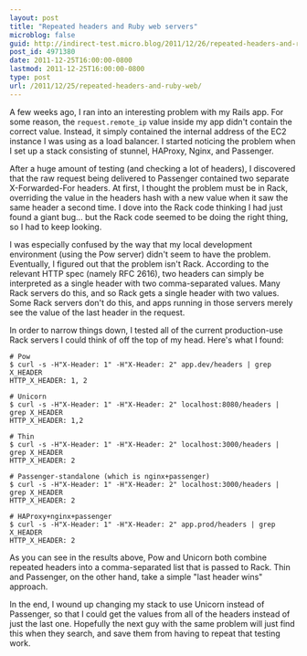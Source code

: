 ```yaml
---
layout: post
title: "Repeated headers and Ruby web servers"
microblog: false
guid: http://indirect-test.micro.blog/2011/12/26/repeated-headers-and-ruby-web/
post_id: 4971380
date: 2011-12-25T16:00:00-0800
lastmod: 2011-12-25T16:00:00-0800
type: post
url: /2011/12/25/repeated-headers-and-ruby-web/
---
```

A few weeks ago, I ran into an interesting problem with my Rails app. For some reason, the `request.remote_ip` value inside my app didn't contain the correct value. Instead, it simply contained the internal address of the EC2 instance I was using as a load balancer. I started noticing the problem when I set up a stack consisting of stunnel, HAProxy, Nginx, and Passenger.

After a huge amount of testing (and checking a lot of headers), I discovered that the raw request being delivered to Passenger contained two separate X-Forwarded-For headers. At first, I thought the problem must be in Rack, overriding the value in the headers hash with a new value when it saw the same header a second time. I dove into the Rack code thinking I had just found a giant bug... but the Rack code seemed to be doing the right thing, so I had to keep looking.

I was especially confused by the way that my local development environment (using the Pow server) didn't seem to have the problem. Eventually, I figured out that the problem isn't Rack. According to the relevant HTTP spec (namely RFC 2616), two headers can simply be interpreted as a single header with two comma-separated values. Many Rack servers do this, and so Rack gets a single header with two values. Some Rack servers don't do this, and apps running in those servers merely see the value of the last header in the request.

In order to narrow things down, I tested all of the current production-use Rack servers I could think of off the top of my head. Here's what I found:

    # Pow 
    $ curl -s -H"X-Header: 1" -H"X-Header: 2" app.dev/headers | grep X_HEADER
    HTTP_X_HEADER: 1, 2

    # Unicorn
    $ curl -s -H"X-Header: 1" -H"X-Header: 2" localhost:8080/headers | grep X_HEADER
    HTTP_X_HEADER: 1,2

    # Thin
    $ curl -s -H"X-Header: 1" -H"X-Header: 2" localhost:3000/headers | grep X_HEADER
    HTTP_X_HEADER: 2

    # Passenger-standalone (which is nginx+passenger)
    $ curl -s -H"X-Header: 1" -H"X-Header: 2" localhost:3000/headers | grep X_HEADER
    HTTP_X_HEADER: 2

    # HAProxy+nginx+passenger
    $ curl -s -H"X-Header: 1" -H"X-Header: 2" app.prod/headers | grep X_HEADER
    HTTP_X_HEADER: 2

As you can see in the results above, Pow and Unicorn both combine repeated headers into a comma-separated list that is passed to Rack. Thin and Passenger, on the other hand, take a simple "last header wins" approach.

In the end, I wound up changing my stack to use Unicorn instead of Passenger, so that I could get the values from all of the headers instead of just the last one. Hopefully the next guy with the same problem will just find this when they search, and save them from having to repeat that testing work.
